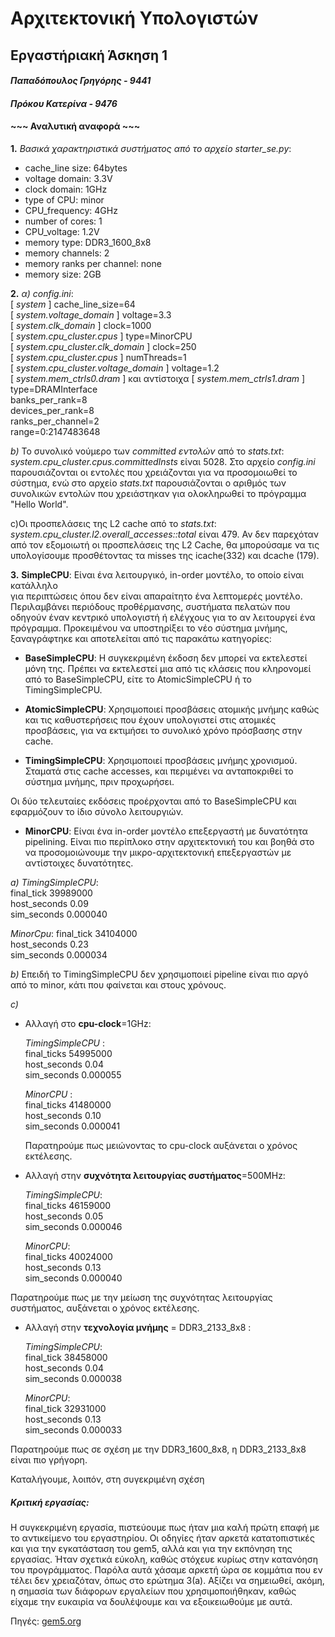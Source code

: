 # Αρχιτεκτονική Υπολογιστών
## Εργαστήριακή Άσκηση 1 

#### _Παπαδόπουλος Γρηγόρης - 9441_
#### _Πρόκου Κατερίνα - 9476_  

#### ~~~ Αναλυτική αναφορά ~~~

**1.** _Βασικά χαρακτηριστικά συστήματος από το αρχείο starter_se.py_:  
 * cache_line size: 64bytes
 * voltage domain: 3.3V
 * clock domain: 1GHz
 * type of CPU: minor 
 * CPU_frequency: 4GHz
 * number of cores: 1
 * CPU_voltage: 1.2V
 * memory type: DDR3_1600_8x8
 * memory channels: 2
 * memory ranks per channel: none
 * memory size: 2GB
	
**2.** 
 _α)_   _config.ini_:  
        [ _system_ ]   cache_line_size=64  
	[ _system.voltage_domain_ ] voltage=3.3  
	[ _system.clk_domain_ ]	clock=1000  
	[ _system.cpu_cluster.cpus_ ] type=MinorCPU  
	[ _system.cpu_cluster.clk_domain_ ] clock=250  
	[ _system.cpu_cluster.cpus_ ] 	numThreads=1   
	[ _system.cpu_cluster.voltage_domain_ ] voltage=1.2  
	[ _system.mem_ctrls0.dram_ ] και αντίστοιχα [ _system.mem_ctrls1.dram_ ]    
	type=DRAMInterface    
    	banks_per_rank=8    
    	devices_per_rank=8  
    	ranks_per_channel=2  
        range=0:2147483648  

  _b)_ Το συνολικό νούμερο των _committed εντολών_ από το _stats.txt_: _system.cpu_cluster.cpus.committedInsts_  είναι 5028. 
  Στο αρχείο _config.ini_ παρουσιάζονται οι εντολές που χρειάζονται για να προσομοιωθεί το σύστημα, ενώ στο αρχείο _stats.txt_ παρουσιάζονται ο αριθμός των συνολικών εντολών που χρειάστηκαν για ολοκληρωθεί το πρόγραμμα "Hello World".

  c)Οι προσπελάσεις της L2 cache από το _stats.txt_: _system.cpu_cluster.l2.overall_accesses::total_ είναι 479.  Αν δεν παρεχόταν από τον εξομοιωτή οι προσπελάσεις της L2 Cache, θα μπορούσαμε να τις υπολογίσουμε προσθέτοντας τα misses της icache(332) και dcache (179).

**3.** 
**SimpleCPU**:
	Είναι ένα λειτουργικό, in-order μοντέλο, το οποίο είναι κατάλληλο  
    για περιπτώσεις όπου δεν είναι απαραίτητο ένα λεπτομερές μοντέλο. Περιλαμβάνει
	περιόδους προθέρμανσης, συστήματα πελατών που οδηγούν έναν κεντρικό υπολογιστή
	ή ελέγχους για το αν λειτουργεί ένα πρόγραμμα. Προκειμένου να υποστηρίξει 
	το νέο σύστημα μνήμης, ξαναγράφτηκε και αποτελείται από τις παρακάτω κατηγορίες:
	
   *  **BaseSimpleCPU**:
	Η συγκεκριμένη έκδοση δεν μπορεί να εκτελεστεί μόνη της. Πρέπει να εκτελεστεί μια από τις κλάσεις που κληρονομεί από το BaseSimpleCPU, είτε το AtomicSimpleCPU ή το TimingSimpleCPU.

   * **AtomicSimpleCPU**:
	Χρησιμοποιεί προσβάσεις ατομικής μνήμης καθώς και τις καθυστερήσεις
	που έχουν υπολογιστεί στις ατομικές προσβάσεις, για να εκτιμήσει 
	το συνολικό χρόνο πρόσβασης στην cache.
   
   * **TimingSimpleCPU**:
	Χρησιμοποιεί προσβάσεις μνήμης χρονισμού. Σταματά στις cache accesses, 
	και περιμένει να ανταποκριθεί το σύστημα μνήμης, πριν προχωρήσει.  
	
Οι δύο τελευταίες εκδόσεις προέρχονται από το BaseSimpleCPU και εφαρμόζουν το ίδιο σύνολο λειτουργιών. 

   * **MinorCPU**:
	Είναι ένα in-order μοντέλο επεξεργαστή με δυνατότητα pipelining. Είναι 
	πιο περίπλοκο στην αρχιτεκτονική του και βοηθά στο να προσομοιώνουμε 
	την μικρο-αρχιτεκτονική επεξεργαστών με αντίστοιχες δυνατότητες. 

   _a)_ _TimingSimpleCPU_:  
        final_tick 39989000                    
        host_seconds 0.09  
        sim_seconds 0.000040   
        
  _MinorCpu_: 
	 final_tick 34104000  
	 host_seconds 0.23  
	 sim_seconds 0.000034  
   
   _b)_ Eπειδή το TimingSimpleCPU δεν χρησιμοποιεί pipeline είναι πιο αργό από το minor, κάτι που φαίνεται και στους χρόνους.
	
   _c)_  
* Αλλαγή στο **cpu-clock**=1GHz:

	_TimingSimpleCPU_ :   
	    final_ticks 54995000    
     	host_seconds 0.04    
	    sim_seconds 0.000055      
  
	_MinorCPU_ :    
    	final_ticks 41480000    
    	host_seconds 0.10    
      sim_seconds 0.000041   
      
  Παρατηρούμε πως μειώνοντας το cpu-clock αυξάνεται ο χρόνος εκτέλεσης.	

* Αλλαγή στην **συχνότητα λειτουργίας συστήματος**=500MHz:
	
 	_TimingSimpleCPU_:  
	final_ticks 46159000  
	host_seconds 0.05  
	sim_seconds 0.000046  
	
    _MinorCPU_:     
    final_ticks  40024000  
    host_seconds 0.13  
    sim_seconds 0.000040  
    
Παρατηρούμε πως με την μείωση της συχνότητας λειτουργίας συστήματος, αυξάνεται ο χρόνος εκτέλεσης.
      
* Αλλαγή στην **τεχνολογία μνήμης** = DDR3_2133_8x8 :
	
	_TimingSimpleCPU_:     
            final_tick 38458000  
	    host_seconds 0.04  
	    sim_seconds 0.000038  
	
    _MinorCPU_:   
    final_tick 32931000  
    host_seconds 0.13  
    sim_seconds 0.000033  
    
Παρατηρούμε πως σε σχέση με την DDR3_1600_8x8, η DDR3_2133_8x8 είναι πιο γρήγορη.

Καταλήγουμε, λοιπόν, στη συγεκριμένη σχέση 


##### Κριτική εργασίας:   
Η συγκεκριμένη εργασία, πιστεύουμε πως ήταν μια καλή πρώτη επαφή με το αντικείμενο του εργαστηρίου. Οι οδηγίες ήταν αρκετά κατατοπιστικές και για την εγκατάσταση του gem5, αλλά και για την εκπόνηση της εργασίας. Ήταν σχετικά εύκολη, καθώς στόχευε κυρίως στην κατανόηση του προγράμματος. Παρόλα αυτά χάσαμε αρκετή ώρα σε κομμάτια που εν τέλει δεν χρειαζόταν, όπως στο ερώτημα 3(a). Αξίζει να σημειωθεί, ακόμη, η σημασία των διάφορων εργαλείων που χρησιμοποιήθηκαν, καθώς είχαμε την ευκαιρία να δουλέψουμε και να εξοικειωθούμε με αυτά.

Πηγές: [gem5.org](https://www.gem5.org/)
